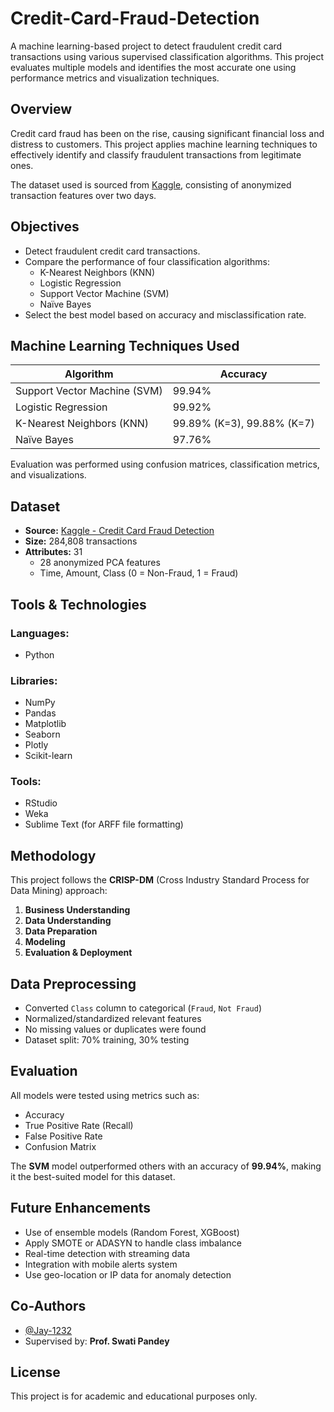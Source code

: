 # Credit-Card-Fraud-Detection

A machine learning-based project to detect fraudulent credit card transactions using various supervised classification algorithms. This project evaluates multiple models and identifies the most accurate one using performance metrics and visualization techniques.

## Overview

Credit card fraud has been on the rise, causing significant financial loss and distress to customers. This project applies machine learning techniques to effectively identify and classify fraudulent transactions from legitimate ones.

The dataset used is sourced from [Kaggle](https://www.kaggle.com/datasets/mlg-ulb/creditcardfraud), consisting of anonymized transaction features over two days.


## Objectives

- Detect fraudulent credit card transactions.
- Compare the performance of four classification algorithms:  
  - K-Nearest Neighbors (KNN)  
  - Logistic Regression  
  - Support Vector Machine (SVM)  
  - Naïve Bayes
- Select the best model based on accuracy and misclassification rate.


## Machine Learning Techniques Used

| Algorithm                    | Accuracy |
|------------------------------|----------|
| Support Vector Machine (SVM) | 99.94%   |
| Logistic Regression          | 99.92%   |
| K-Nearest Neighbors (KNN)    | 99.89% (K=3), 99.88% (K=7) |
| Naïve Bayes                  | 97.76%   |

Evaluation was performed using confusion matrices, classification metrics, and visualizations.


## Dataset

- **Source:** [Kaggle - Credit Card Fraud Detection](https://www.kaggle.com/datasets/mlg-ulb/creditcardfraud)
- **Size:** 284,808 transactions  
- **Attributes:** 31  
  - 28 anonymized PCA features  
  - Time, Amount, Class (0 = Non-Fraud, 1 = Fraud)


## Tools & Technologies

### Languages:
- Python

### Libraries:
- NumPy
- Pandas
- Matplotlib
- Seaborn
- Plotly
- Scikit-learn

### Tools:
- RStudio
- Weka
- Sublime Text (for ARFF file formatting)


## Methodology

This project follows the **CRISP-DM** (Cross Industry Standard Process for Data Mining) approach:
1. **Business Understanding**
2. **Data Understanding**
3. **Data Preparation**
4. **Modeling**
5. **Evaluation & Deployment**


## Data Preprocessing

- Converted `Class` column to categorical (`Fraud`, `Not Fraud`)
- Normalized/standardized relevant features
- No missing values or duplicates were found
- Dataset split: 70% training, 30% testing


## Evaluation

All models were tested using metrics such as:
- Accuracy
- True Positive Rate (Recall)
- False Positive Rate
- Confusion Matrix

The **SVM** model outperformed others with an accuracy of **99.94%**, making it the best-suited model for this dataset.


## Future Enhancements

- Use of ensemble models (Random Forest, XGBoost)
- Apply SMOTE or ADASYN to handle class imbalance
- Real-time detection with streaming data
- Integration with mobile alerts system
- Use geo-location or IP data for anomaly detection


## Co-Authors  
- [@Jay-1232](https://github.com/jay-1232)
- Supervised by: **Prof. Swati Pandey**


## License

This project is for academic and educational purposes only.
